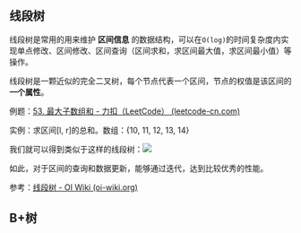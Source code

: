 ## 线段树

线段树是常用的用来维护 **区间信息** 的数据结构，可以在`O(log)`的时间复杂度内实现单点修改、区间修改、区间查询（区间求和，求区间最大值，求区间最小值）等操作。

线段树是一颗近似的完全二叉树，每个节点代表一个区间，节点的权值是该区间的**一个属性**。

例题：[53. 最大子数组和 - 力扣（LeetCode） (leetcode-cn.com)](https://leetcode-cn.com/problems/maximum-subarray/)

实例：求区间[l, r]的总和。数组：{10, 11, 12, 13, 14}

我们就可以得到类似于这样的线段树：![](https://oi-wiki.org/ds/images/segt1.svg)

如此，对于区间的查询和数据更新，能够通过迭代，达到比较优秀的性能。

参考：[线段树 - OI Wiki (oi-wiki.org)](https://oi-wiki.org/ds/seg/)

## B+树


